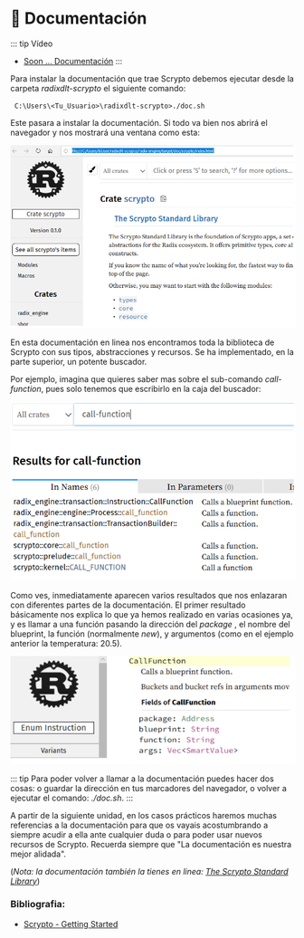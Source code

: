 # 📜 Documentación

::: tip Vídeo
- [Soon ... Documentación]()
:::

Para instalar la documentación que trae Scrypto debemos ejecutar desde la carpeta *radixdlt-scrypto* el siguiente comando:

```
 C:\Users\<Tu_Usuario>\radixdlt-scrypto>./doc.sh
```
Este pasara a instalar la documentación. Si todo va bien nos abrirá el navegador y nos mostrará una ventana como esta:

![documentacion](./img/doc1.png)

En esta documentación en linea nos encontramos toda la biblioteca de Scrypto con sus tipos, abstracciones y recursos. Se ha implementado, en la parte superior, un potente buscador. 

Por ejemplo, imagina que quieres saber mas sobre el sub-comando *call-function*, pues solo tenemos que escribirlo en la caja del buscador:

![doc2](./img/doc2.png)

Como ves, inmediatamente aparecen varios resultados que nos enlazaran con diferentes partes de la documentación. El primer resultado básicamente nos explica lo que ya hemos realizado en varias ocasiones ya, y es llamar a una función pasando la dirección del *package* , el nombre del blueprint, la función (normalmente *new*), y argumentos (como en el ejemplo anterior la temperatura: 20.5).

![Doc3](./img/doc3.png)

::: tip
Para poder volver a llamar a la documentación puedes hacer dos cosas: o guardar la dirección en tus marcadores del navegador, o volver a ejecutar el comando: *./doc.sh*.
:::

A partir de la siguiente unidad, en los casos prácticos haremos muchas referencias a la documentación para que os vayais acostumbrando a siempre acudir a ella ante cualquier duda o para poder usar nuevos recursos de Scrypto. Recuerda siempre que "La documentación es nuestra mejor alidada".

(*Nota: la documentación también la tienes en linea: [The Scrypto Standard Library](https://radixdlt.github.io/radixdlt-scrypto/scrypto/index.html)*)

### Bibliografia:
- [Scrypto - Getting Started](https://github.com/radixdlt/radixdlt-scrypto/blob/main/README.md)